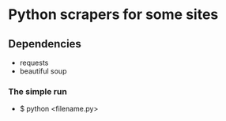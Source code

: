 # Python scrapers for some sites

## Dependencies
- requests
- beautiful soup

### The simple run
- $ python <filename.py>
